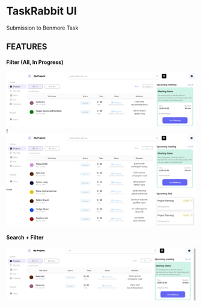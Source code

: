 # TaskRabbit UI
Submission to Benmore Task

## FEATURES

#### Filter (All, In Progress)

![alt text](image.png)
!![alt text](image-1.png)

#### Search + Filter
![alt text](image-2.png)
